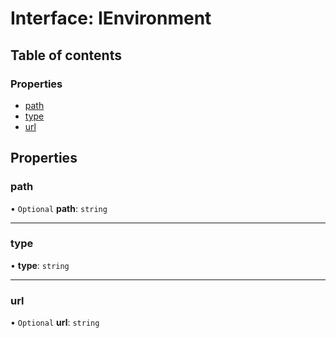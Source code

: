 # Interface: IEnvironment

## Table of contents

### Properties

- [path](IEnvironment.md#path)
- [type](IEnvironment.md#type)
- [url](IEnvironment.md#url)

## Properties

### path

• `Optional` **path**: `string`

___

### type

• **type**: `string`

___

### url

• `Optional` **url**: `string`
